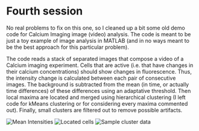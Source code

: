 # Fourth session

No real problems to fix on this one, so I cleaned up a bit some old demo code for Calcium Imaging image (video) analysis. The code is meant to be just a toy example of image analysis in MATLAB (and in no ways meant to be the best approach for this particular problem).

The code reads a stack of separated images that compose a video of a Calcium imaging experiment.
Cells that are active (i.e. that have changes in their calcium concentrations) should show changes in fluorescence. Thus, the intensity change is calculated between each pair of consecutive images. The background is subtracted from the mean (in time, or actually time differences) of these differences using an adaptative threshold. Then local maxima are located and merged using hierarchical clustering (I left code for kMeans clustering or for considering every maxima commented out). Finally, small clusters are filtered out to remove possible artifacts.

![](https://github.com/Leo-GG/CodeClinicCABHC/blob/master/Examples/2019-05-23/meanInt.png "Mean Intensities")
![](https://github.com/Leo-GG/CodeClinicCABHC/blob/master/Examples/2019-05-23/located_cells.png "Located cells")
![](https://github.com/Leo-GG/CodeClinicCABHC/blob/master/Examples/2019-05-23/cl_sample.png "Sample cluster data")

